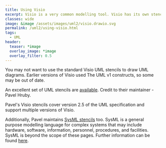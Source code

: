 ```yaml
---
title: Using Visio
excerpt: Visio is a very common modelling tool. Visio has its own stencils, but others are available.
classes: wide
image: &image /assets/images/uml2/visio.drawio.svg
permalink: /uml2/using-visio.html
tags:
  - UML
header:
  teaser: *image
  overlay_image: *image
  overlay_filter: 0.5
---
```

You may not want to use the standard Visio UML stencils to draw UML diagrams. Earlier versions of Visio used The UML v1 constructs, so some may be out of date.

An excellent set of UML stencils are [available](http://softwarestencils.com/uml/). Credit to their maintainer - Pavel Hruby.

Pavel's Visio stencils cover version 2.5 of the UML specification and support multiple versions of Visio.

Additionally, Pavel maintains [SysML stencils](http://softwarestencils.com/sysml/index.html) too. SysML is a general purpose modelling language for complex systems that may include hardware, software, information, personnel, procedures, and facilities. SysML is beyond the scope of these pages. Further information can be found [here](https://www.omgsysml.org/what-is-sysml.htm).
